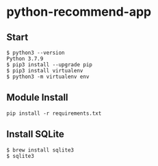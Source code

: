 # python-recommend-app

## Start

```
$ python3 --version
Python 3.7.9
$ pip3 install --upgrade pip
$ pip3 install virtualenv
$ python3 -m virtualenv env
```

## Module Install

```
pip install -r requirements.txt
```

## Install SQLite

```
$ brew install sqlite3
$ sqlite3
```
